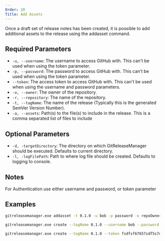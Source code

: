 ```yaml
---
Order: 20
Title: Add Assets
---
```


Once a draft set of release notes has been created, it is possible to add additional assets to the release using the addasset command.

## **Required Parameters**

* `-u, --username`: The username to access GitHub with.  This can't be used when using the token parameter.
* `-p, --password`: The password to access GitHub with.  This can't be used when using the token parameter.
* `--token`: The access token to access GitHub with.  This can't be used when using the username and password parameters.
* `-o, --owner`: The owner of the repository.
* `-r, --repository`: The name of the repository.
* `-t, --tagName`: The name of the release (Typically this is the generated SemVer Version Number).
* `-a, --assets`: Path(s) to the file(s) to include in the release.  This is a comma separated list of files to include

## **Optional Parameters**

* `-d, -targetDirectory`: The directory on which GitReleaseManager should be executed. Defaults to current directory.
* `-l, -logFilePath`: Path to where log file should be created. Defaults to logging to console.

## **Notes**

For Authentication use either username and password, or token parameter

## **Examples**

```bash
gitreleasemanager.exe addasset -t 0.1.0 -u bob -p password -o repoOwner -r repo -a c:\buildartifacts\setup.exe,c:\buildartifacts\setup.nupkg

gitreleasemanager.exe create --tagName 0.1.0 --username bob --password password --owner repoOwner --repository repo --assets c:\buildartifacts\setup.exe,c:\buildartifacts\setup.nupkg

gitreleasemanager.exe create --tagName 0.1.0 --token fsdfsf67657sdf5s7d5f --owner repoOwner --repository repo --assets c:\buildartifacts\setup.exe,c:\buildartifacts\setup.nupkg
```
